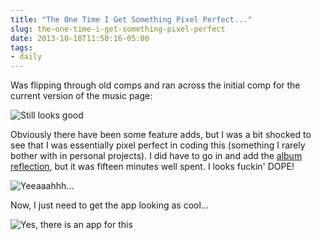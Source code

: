 ```yaml
---
title: "The One Time I Get Something Pixel Perfect..."
slug: the-one-time-i-get-something-pixel-perfect
date: 2013-10-18T11:50:16-05:00
tags:
- daily
---
```

Was flipping through old comps and ran across the initial comp for the current version of the music page:

![](http://i.imgur.com/luLm1zu.jpg "Still looks good")

Obviously there have been some feature adds, but I was a bit shocked to see that I was essentially pixel perfect in coding this (something I rarely bother with in personal projects). I did have to go in and add the [album reflection](http://designshack.net/articles/css/mastering-css-reflections-in-webkit/), but it was fifteen minutes well spent. I looks fuckin' DOPE!

![](http://cdn.awwni.me/mjat.png "Yeeaaahhh...")

Now, I just need to get the app looking as cool...

![](http://i.imgur.com/wthey9W.png "Yes, there is an app for this")
